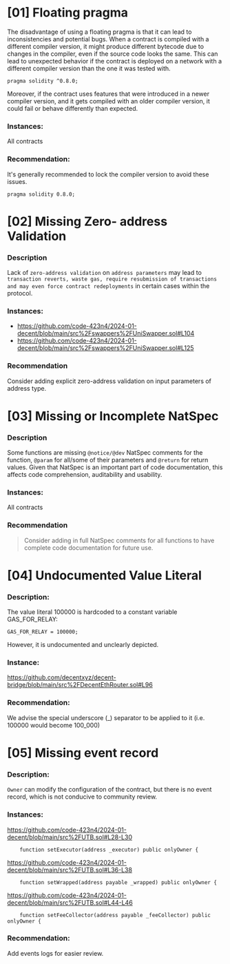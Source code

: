 # [01] Floating pragma

The disadvantage of using a floating pragma is that it can lead to inconsistencies and potential bugs. When a contract is compiled with a different compiler version, it might produce different bytecode due to changes in the compiler, even if the source code looks the same. This can lead to unexpected behavior if the contract is deployed on a network with a different compiler version than the one it was tested with.

```Solidity
pragma solidity ^0.8.0;
```
Moreover, if the contract uses features that were introduced in a newer compiler version, and it gets compiled with an older compiler version, it could fail or behave differently than expected.

### Instances:
All contracts 

### Recommendation:
It's generally recommended to lock the compiler version to avoid these issues.
```Solidity
pragma solidity 0.8.0;
```

# [02] Missing Zero- address Validation

### Description
Lack of `zero-address validation` on `address parameters` may lead to `transaction reverts, waste gas, require resubmission of transactions and may even force contract redeployments` in certain cases within the protocol.

### Instances:
- https://github.com/code-423n4/2024-01-decent/blob/main/src%2Fswappers%2FUniSwapper.sol#L104
- https://github.com/code-423n4/2024-01-decent/blob/main/src%2Fswappers%2FUniSwapper.sol#L125

### Recommendation
Consider adding explicit zero-address validation on input parameters of address type.

# [03] Missing or Incomplete NatSpec

### Description
Some functions are missing `@notice/@dev` NatSpec comments for the function, `@param` for all/some of their parameters and `@return` for return values. Given that NatSpec is an important part of code documentation, this affects code comprehension, auditability and usability.

### Instances:
All contracts

### Recommendation
> Consider adding in full NatSpec comments for all functions to have complete code documentation for future use.

# [04] Undocumented Value Literal
### Description:
The value literal 100000 is hardcoded to a constant variable GAS_FOR_RELAY:

```Solidity
GAS_FOR_RELAY = 100000;
```
However, it is undocumented and unclearly depicted.

### Instance:
https://github.com/decentxyz/decent-bridge/blob/main/src%2FDecentEthRouter.sol#L96

### Recommendation:
We advise the special underscore (_) separator to be applied to it (i.e. 100000 would become 100_000) 

# [05] Missing event record

### Description:
`Owner` can modify the configuration of the contract, but there is no event record, which is not conducive to community review.

### Instances:
https://github.com/code-423n4/2024-01-decent/blob/main/src%2FUTB.sol#L28-L30
```Solidity
    function setExecutor(address _executor) public onlyOwner {
```
https://github.com/code-423n4/2024-01-decent/blob/main/src%2FUTB.sol#L36-L38
```Solidity
    function setWrapped(address payable _wrapped) public onlyOwner {
```
https://github.com/code-423n4/2024-01-decent/blob/main/src%2FUTB.sol#L44-L46
```Solidity
    function setFeeCollector(address payable _feeCollector) public onlyOwner {
```
### Recommendation:
Add events logs for easier review. 
